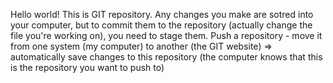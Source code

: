 Hello world! This is GIT repository.
Any changes you make are sotred into your computer, but to commit them to the repository (actually change the file you're working on), you need to stage them.
Push a repository - move it from one system (my computer) to another (the GIT website) => automatically save changes to this repository (the computer knows that this is the repository you want to push to)